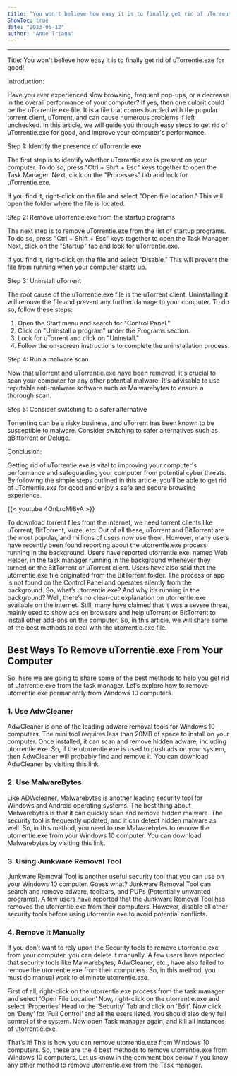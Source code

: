 ```yaml
---
title: "You won't believe how easy it is to finally get rid of uTorrentie.exe for good!"
ShowToc: true 
date: "2023-05-12"
author: "Anne Triana"
---
```

*****
Title: You won't believe how easy it is to finally get rid of uTorrentie.exe for good!

Introduction: 

Have you ever experienced slow browsing, frequent pop-ups, or a decrease in the overall performance of your computer? If yes, then one culprit could be the uTorrentie.exe file. It is a file that comes bundled with the popular torrent client, uTorrent, and can cause numerous problems if left unchecked. In this article, we will guide you through easy steps to get rid of uTorrentie.exe for good, and improve your computer's performance.

Step 1: Identify the presence of uTorrentie.exe

The first step is to identify whether uTorrentie.exe is present on your computer. To do so, press "Ctrl + Shift + Esc" keys together to open the Task Manager. Next, click on the "Processes" tab and look for uTorrentie.exe. 

If you find it, right-click on the file and select "Open file location." This will open the folder where the file is located.

Step 2: Remove uTorrentie.exe from the startup programs

The next step is to remove uTorrentie.exe from the list of startup programs. To do so, press "Ctrl + Shift + Esc" keys together to open the Task Manager. Next, click on the "Startup" tab and look for uTorrentie.exe. 

If you find it, right-click on the file and select "Disable." This will prevent the file from running when your computer starts up.

Step 3: Uninstall uTorrent

The root cause of the uTorrentie.exe file is the uTorrent client. Uninstalling it will remove the file and prevent any further damage to your computer. To do so, follow these steps:

1. Open the Start menu and search for "Control Panel."
2. Click on "Uninstall a program" under the Programs section.
3. Look for uTorrent and click on "Uninstall."
4. Follow the on-screen instructions to complete the uninstallation process.

Step 4: Run a malware scan

Now that uTorrent and uTorrentie.exe have been removed, it's crucial to scan your computer for any other potential malware. It's advisable to use reputable anti-malware software such as Malwarebytes to ensure a thorough scan.

Step 5: Consider switching to a safer alternative

Torrenting can be a risky business, and uTorrent has been known to be susceptible to malware. Consider switching to safer alternatives such as qBittorrent or Deluge.

Conclusion:

Getting rid of uTorrentie.exe is vital to improving your computer's performance and safeguarding your computer from potential cyber threats. By following the simple steps outlined in this article, you'll be able to get rid of uTorrentie.exe for good and enjoy a safe and secure browsing experience.

{{< youtube 4OnLrcMi8yA >}} 



To download torrent files from the internet, we need torrent clients like uTorrent, BitTorrent, Vuze, etc. Out of all these, uTorrent and BitTorrent are the most popular, and millions of users now use them. However, many users have recently been found reporting about the utorrentie.exe process running in the background.
Users have reported utorrentie.exe, named Web Helper, in the task manager running in the background whenever they turned on the BitTorrent or uTorrent client. Users have also said that the utorrentie.exe file originated from the BitTorrent folder. The process or app is not found on the Control Panel and operates silently from the background.
So, what’s utorrentie.exe? And why it’s running in the background? Well, there’s no clear-cut explanation on utorrentie.exe available on the internet. Still, many have claimed that it was a severe threat, mainly used to show ads on browsers and help uTorrent or BitTorrent to install other add-ons on the computer. So, in this article, we will share some of the best methods to deal with the utorrentie.exe file.

 
## Best Ways To Remove uTorrentie.exe From Your Computer


So, here we are going to share some of the best methods to help you get rid of utorrentie.exe from the task manager. Let’s explore how to remove utorrentie.exe permanently from Windows 10 computers.

 
### 1. Use AdwCleaner



AdwCleaner is one of the leading adware removal tools for Windows 10 computers. The mini tool requires less than 20MB of space to install on your computer. Once installed, it can scan and remove hidden adware, including utorrentie.exe.
So, if the utorrentie.exe is used to push ads on your system, then AdwCleaner will probably find and remove it. You can download AdwCleaner by visiting this link.

 
### 2. Use MalwareBytes



Like ADWcleaner, Malwarebytes is another leading security tool for Windows and Android operating systems. The best thing about Malwarebytes is that it can quickly scan and remove hidden malware.
The security tool is frequently updated, and it can detect hidden malware as well. So, in this method, you need to use Malwarebytes to remove the utorrentie.exe from your Windows 10 computer. You can download Malwarebytes by visiting this link.

 
### 3. Using Junkware Removal Tool



Junkware Removal Tool is another useful security tool that you can use on your Windows 10 computer. Guess what? Junkware Removal Tool can search and remove adware, toolbars, and PUPs (Potentially unwanted programs).
A few users have reported that the Junkware Removal Tool has removed the utorrentie.exe from their computers. However, disable all other security tools before using utorrentie.exe to avoid potential conflicts.

 
### 4. Remove It Manually


If you don’t want to rely upon the Security tools to remove utorrentie.exe from your computer, you can delete it manually. A few users have reported that security tools like Malwarebytes, AdwCleaner, etc., have also failed to remove the utorrentie.exe from their computers. So, in this method, you must do manual work to eliminate utorrentie.exe.

 

First of all, right-click on the utorrentie.exe process from the task manager and select ‘Open File Location’
Now, right-click on the utorrentie.exe and select ‘Properties’
Head to the ‘Security’ Tab and click on ‘Edit’.
Now click on ‘Deny’ for ‘Full Control’ and all the users listed. You should also deny full control of the system.
Now open Task manager again, and kill all instances of utorrentie.exe.



That’s it! This is how you can remove utorrentie.exe from Windows 10 computers.
So, these are the 4 best methods to remove utorrentie.exe from Windows 10 computers. Let us know in the comment box below if you know any other method to remove utorrentie.exe from the Task manager.





